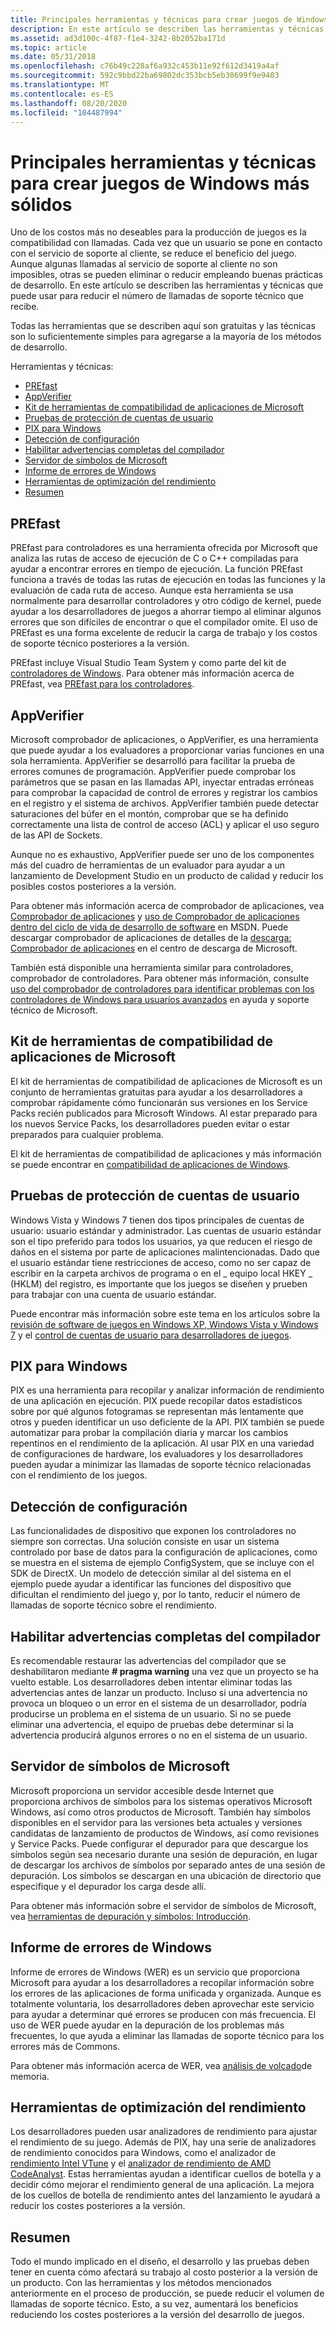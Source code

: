 ```yaml
---
title: Principales herramientas y técnicas para crear juegos de Windows más sólidos
description: En este artículo se describen las herramientas y técnicas que puede usar para reducir el número de llamadas de soporte técnico que recibe.
ms.assetid: ad3d100c-4f87-f1e4-3242-8b2052ba171d
ms.topic: article
ms.date: 05/31/2018
ms.openlocfilehash: c76b49c228af6a932c453b11e92f612d3419a4af
ms.sourcegitcommit: 592c9bbd22ba69802dc353bcb5eb30699f9e9403
ms.translationtype: MT
ms.contentlocale: es-ES
ms.lasthandoff: 08/20/2020
ms.locfileid: "104487994"
---
```

# <a name="top-tools-and-techniques-for-making-more-robust-windows-games"></a>Principales herramientas y técnicas para crear juegos de Windows más sólidos

Uno de los costos más no deseables para la producción de juegos es la compatibilidad con llamadas. Cada vez que un usuario se pone en contacto con el servicio de soporte al cliente, se reduce el beneficio del juego. Aunque algunas llamadas al servicio de soporte al cliente no son imposibles, otras se pueden eliminar o reducir empleando buenas prácticas de desarrollo. En este artículo se describen las herramientas y técnicas que puede usar para reducir el número de llamadas de soporte técnico que recibe.

Todas las herramientas que se describen aquí son gratuitas y las técnicas son lo suficientemente simples para agregarse a la mayoría de los métodos de desarrollo.

Herramientas y técnicas:

-   [PREfast](#prefast)
-   [AppVerifier](#appverifier)
-   [Kit de herramientas de compatibilidad de aplicaciones de Microsoft](#microsoft-application-compatibility-toolkit)
-   [Pruebas de protección de cuentas de usuario](#user-account-protection-testing)
-   [PIX para Windows](#pix-for-windows)
-   [Detección de configuración](#configuration-detection)
-   [Habilitar advertencias completas del compilador](#enable-full-compiler-warnings)
-   [Servidor de símbolos de Microsoft](#microsoft-symbol-server)
-   [Informe de errores de Windows](#windows-error-reporting)
-   [Herramientas de optimización del rendimiento](#performance-tuning-tools)
-   [Resumen](#summary)

## <a name="prefast"></a>PREfast

PREfast para controladores es una herramienta ofrecida por Microsoft que analiza las rutas de acceso de ejecución de C o C++ compiladas para ayudar a encontrar errores en tiempo de ejecución. La función PREfast funciona a través de todas las rutas de ejecución en todas las funciones y la evaluación de cada ruta de acceso. Aunque esta herramienta se usa normalmente para desarrollar controladores y otro código de kernel, puede ayudar a los desarrolladores de juegos a ahorrar tiempo al eliminar algunos errores que son difíciles de encontrar o que el compilador omite. El uso de PREfast es una forma excelente de reducir la carga de trabajo y los costos de soporte técnico posteriores a la versión.

PREfast incluye Visual Studio Team System y como parte del kit de [controladores de Windows](https://www.microsoft.com/whdc/devtools/WDK/). Para obtener más información acerca de PREfast, vea [PREfast para los controladores](https://www.microsoft.com/whdc/devtools/tools/PREfast.mspx).

## <a name="appverifier"></a>AppVerifier

Microsoft comprobador de aplicaciones, o AppVerifier, es una herramienta que puede ayudar a los evaluadores a proporcionar varias funciones en una sola herramienta. AppVerifier se desarrolló para facilitar la prueba de errores comunes de programación. AppVerifier puede comprobar los parámetros que se pasan en las llamadas API, inyectar entradas erróneas para comprobar la capacidad de control de errores y registrar los cambios en el registro y el sistema de archivos. AppVerifier también puede detectar saturaciones del búfer en el montón, comprobar que se ha definido correctamente una lista de control de acceso (ACL) y aplicar el uso seguro de las API de Sockets.

Aunque no es exhaustivo, AppVerifier puede ser uno de los componentes más del cuadro de herramientas de un evaluador para ayudar a un lanzamiento de Development Studio en un producto de calidad y reducir los posibles costos posteriores a la versión.

Para obtener más información acerca de comprobador de aplicaciones, vea [Comprobador de aplicaciones](/previous-versions/ms220948(v=vs.80)) y [uso de Comprobador de aplicaciones dentro del ciclo de vida de desarrollo de software](/previous-versions/aa480483(v=msdn.10)) en MSDN. Puede descargar comprobador de aplicaciones de detalles de la [descarga: Comprobador de aplicaciones](https://www.microsoft.com/download/details.aspx?id=20028) en el centro de descarga de Microsoft.

También está disponible una herramienta similar para controladores, comprobador de controladores. Para obtener más información, consulte [uso del comprobador de controladores para identificar problemas con los controladores de Windows para usuarios avanzados](https://support.microsoft.com/Default.aspx?kbid=244617) en ayuda y soporte técnico de Microsoft.

## <a name="microsoft-application-compatibility-toolkit"></a>Kit de herramientas de compatibilidad de aplicaciones de Microsoft

El kit de herramientas de compatibilidad de aplicaciones de Microsoft es un conjunto de herramientas gratuitas para ayudar a los desarrolladores a comprobar rápidamente cómo funcionarán sus versiones en los Service Packs recién publicados para Microsoft Windows. Al estar preparado para los nuevos Service Packs, los desarrolladores pueden evitar o estar preparados para cualquier problema.

El kit de herramientas de compatibilidad de aplicaciones y más información se puede encontrar en [compatibilidad de aplicaciones de Windows](https://www.microsoft.com/technet/prodtechnol/windows/appcompatibility/default.mspx).

## <a name="user-account-protection-testing"></a>Pruebas de protección de cuentas de usuario

Windows Vista y Windows 7 tienen dos tipos principales de cuentas de usuario: usuario estándar y administrador. Las cuentas de usuario estándar son el tipo preferido para todos los usuarios, ya que reducen el riesgo de daños en el sistema por parte de aplicaciones malintencionadas. Dado que el usuario estándar tiene restricciones de acceso, como no ser capaz de escribir en la carpeta archivos de programa o en el \_ equipo local HKEY \_ (HKLM) del registro, es importante que los juegos se diseñen y prueben para trabajar con una cuenta de usuario estándar.

Puede encontrar más información sobre este tema en los artículos sobre la [revisión de software de juegos en Windows XP, Windows Vista y Windows 7](./patching-methods-in-windows-xp-and-vista.md) y el [control de cuentas de usuario para desarrolladores de juegos](./user-account-control-for-game-developers.md).

## <a name="pix-for-windows"></a>PIX para Windows

PIX es una herramienta para recopilar y analizar información de rendimiento de una aplicación en ejecución. PIX puede recopilar datos estadísticos sobre por qué algunos fotogramas se representan más lentamente que otros y pueden identificar un uso deficiente de la API. PIX también se puede automatizar para probar la compilación diaria y marcar los cambios repentinos en el rendimiento de la aplicación. Al usar PIX en una variedad de configuraciones de hardware, los evaluadores y los desarrolladores pueden ayudar a minimizar las llamadas de soporte técnico relacionadas con el rendimiento de los juegos.

## <a name="configuration-detection"></a>Detección de configuración

Las funcionalidades de dispositivo que exponen los controladores no siempre son correctas. Una solución consiste en usar un sistema controlado por base de datos para la configuración de aplicaciones, como se muestra en el sistema de ejemplo ConfigSystem, que se incluye con el SDK de DirectX. Un modelo de detección similar al del sistema en el ejemplo puede ayudar a identificar las funciones del dispositivo que dificultan el rendimiento del juego y, por lo tanto, reducir el número de llamadas de soporte técnico sobre el rendimiento.

## <a name="enable-full-compiler-warnings"></a>Habilitar advertencias completas del compilador

Es recomendable restaurar las advertencias del compilador que se deshabilitaron mediante **\# pragma warning** una vez que un proyecto se ha vuelto estable. Los desarrolladores deben intentar eliminar todas las advertencias antes de lanzar un producto. Incluso si una advertencia no provoca un bloqueo o un error en el sistema de un desarrollador, podría producirse un problema en el sistema de un usuario. Si no se puede eliminar una advertencia, el equipo de pruebas debe determinar si la advertencia producirá algunos errores o no en el sistema de un usuario.

## <a name="microsoft-symbol-server"></a>Servidor de símbolos de Microsoft

Microsoft proporciona un servidor accesible desde Internet que proporciona archivos de símbolos para los sistemas operativos Microsoft Windows, así como otros productos de Microsoft. También hay símbolos disponibles en el servidor para las versiones beta actuales y versiones candidatas de lanzamiento de productos de Windows, así como revisiones y Service Packs. Puede configurar el depurador para que descargue los símbolos según sea necesario durante una sesión de depuración, en lugar de descargar los archivos de símbolos por separado antes de una sesión de depuración. Los símbolos se descargan en una ubicación de directorio que especifique y el depurador los carga desde allí.

Para obtener más información sobre el servidor de símbolos de Microsoft, vea [herramientas de depuración y símbolos: Introducción](https://www.microsoft.com/whdc/devtools/debugging/debugstart.mspx).

## <a name="windows-error-reporting"></a>Informe de errores de Windows

Informe de errores de Windows (WER) es un servicio que proporciona Microsoft para ayudar a los desarrolladores a recopilar información sobre los errores de las aplicaciones de forma unificada y organizada. Aunque es totalmente voluntaria, los desarrolladores deben aprovechar este servicio para ayudar a determinar qué errores se producen con más frecuencia. El uso de WER puede ayudar en la depuración de los problemas más frecuentes, lo que ayuda a eliminar las llamadas de soporte técnico para los errores más de Commons.

Para obtener más información acerca de WER, vea [análisis de volcado](./crash-dump-analysis.md)de memoria.

## <a name="performance-tuning-tools"></a>Herramientas de optimización del rendimiento

Los desarrolladores pueden usar analizadores de rendimiento para ajustar el rendimiento de su juego. Además de PIX, hay una serie de analizadores de rendimiento conocidos para Windows, como el analizador de [rendimiento Intel VTune](https://software.intel.com/intel-vtune/) y el [analizador de rendimiento de AMD CodeAnalyst](https://developer.amd.com/cpu/CodeAnalyst/). Estas herramientas ayudan a identificar cuellos de botella y a decidir cómo mejorar el rendimiento general de una aplicación. La mejora de los cuellos de botella de rendimiento antes del lanzamiento le ayudará a reducir los costes posteriores a la versión.

## <a name="summary"></a>Resumen

Todo el mundo implicado en el diseño, el desarrollo y las pruebas deben tener en cuenta cómo afectará su trabajo al costo posterior a la versión de un producto. Con las herramientas y los métodos mencionados anteriormente en el proceso de producción, se puede reducir el volumen de llamadas de soporte técnico. Esto, a su vez, aumentará los beneficios reduciendo los costes posteriores a la versión del desarrollo de juegos.

 

 